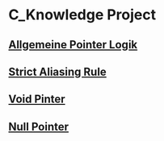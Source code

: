 # C_Knowledge Project


## [Allgemeine Pointer Logik](/Pointer_Logic/POINTER_EXPLANATION.md)
## [Strict Aliasing Rule](/StrictAliasingRule/STRICTALIASINGRULE.md)
## [Void Pinter](/VoidPointer/VOID_POINTER.md)
## [Null Pointer](/NullPointer/NULL_POINTER.md)

